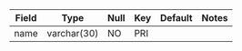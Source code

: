 **Field**|**Type**|**Null**|**Key**|**Default**|**Notes**
-----|-----|-----|-----|-----|-----
name|varchar(30)|NO|PRI| | 
